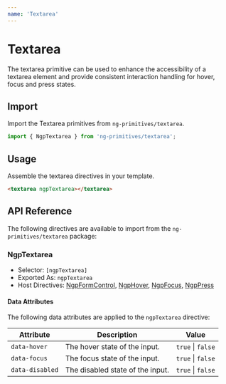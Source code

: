 ```yaml
---
name: 'Textarea'
---
```


# Textarea

The textarea primitive can be used to enhance the accessibility of a textarea element and provide consistent interaction handling for hover, focus and press states.

<docs-example name="textarea"></docs-example>

## Import

Import the Textarea primitives from `ng-primitives/textarea`.

```ts
import { NgpTextarea } from 'ng-primitives/textarea';
```

## Usage

Assemble the textarea directives in your template.

```html
<textarea ngpTextarea></textarea>
```

## API Reference

The following directives are available to import from the `ng-primitives/textarea` package:

### NgpTextarea

- Selector: `[ngpTextarea]`
- Exported As: `ngpTextarea`
- Host Directives: [NgpFormControl](/primitives/form-field), [NgpHover](/interactions/hover), [NgpFocus](/interactions/focus), [NgpPress](/interactions/press)

#### Data Attributes

The following data attributes are applied to the `ngpTextarea` directive:

| Attribute       | Description                      | Value             |
| --------------- | -------------------------------- | ----------------- |
| `data-hover`    | The hover state of the input.    | `true` \| `false` |
| `data-focus`    | The focus state of the input.    | `true` \| `false` |
| `data-disabled` | The disabled state of the input. | `true` \| `false` |
